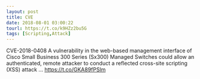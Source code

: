 ```yaml
---
layout: post
title: CVE
date: 2018-08-01 03:00:22
tourl: https://t.co/k9HZz2bu5G
tags: [Scripting,Attack]
---
```

CVE-2018-0408 A vulnerability in the web-based management interface of Cisco Small Business 300 Series (Sx300) Managed Switches could allow an authenticated, remote attacker to conduct a reflected cross-site scripting (XSS) attack ... https://t.co/GKA89fPSlm